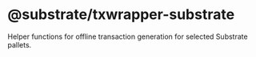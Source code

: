 # @substrate/txwrapper-substrate

Helper functions for offline transaction generation for selected Substrate pallets.
